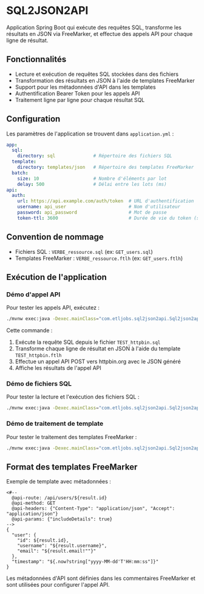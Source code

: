 # SQL2JSON2API

Application Spring Boot qui exécute des requêtes SQL, transforme les résultats en JSON via FreeMarker, et effectue des appels API pour chaque ligne de résultat.

## Fonctionnalités

- Lecture et exécution de requêtes SQL stockées dans des fichiers
- Transformation des résultats en JSON à l'aide de templates FreeMarker
- Support pour les métadonnées d'API dans les templates
- Authentification Bearer Token pour les appels API
- Traitement ligne par ligne pour chaque résultat SQL

## Configuration

Les paramètres de l'application se trouvent dans `application.yml` :

```yaml
app:
  sql:
    directory: sql              # Répertoire des fichiers SQL
  template:
    directory: templates/json   # Répertoire des templates FreeMarker
  batch:
    size: 10                    # Nombre d'éléments par lot
    delay: 500                  # Délai entre les lots (ms)
api:
  auth:
    url: https://api.example.com/auth/token  # URL d'authentification
    username: api_user                       # Nom d'utilisateur
    password: api_password                   # Mot de passe
    token-ttl: 3600                          # Durée de vie du token (secondes)
```

## Convention de nommage

- Fichiers SQL : `VERBE_ressource.sql` (ex: `GET_users.sql`)
- Templates FreeMarker : `VERBE_ressource.ftlh` (ex: `GET_users.ftlh`)

## Exécution de l'application

### Démo d'appel API

Pour tester les appels API, exécutez :

```bash
./mvnw exec:java -Dexec.mainClass="com.etljobs.sql2json2api.Sql2json2apiApplication" -Dspring.profiles.active=api-call-demo
```

Cette commande :
1. Exécute la requête SQL depuis le fichier `TEST_httpbin.sql`
2. Transforme chaque ligne de résultat en JSON à l'aide du template `TEST_httpbin.ftlh`
3. Effectue un appel API POST vers httpbin.org avec le JSON généré
4. Affiche les résultats de l'appel API

### Démo de fichiers SQL

Pour tester la lecture et l'exécution des fichiers SQL :

```bash
./mvnw exec:java -Dexec.mainClass="com.etljobs.sql2json2api.Sql2json2apiApplication" -Dspring.profiles.active=sql-file-demo
```

### Démo de traitement de template

Pour tester le traitement des templates FreeMarker :

```bash
./mvnw exec:java -Dexec.mainClass="com.etljobs.sql2json2api.Sql2json2apiApplication" -Dspring.profiles.active=template-processing-demo
```

## Format des templates FreeMarker

Exemple de template avec métadonnées :

```
<#--
  @api-route: /api/users/${result.id}
  @api-method: GET
  @api-headers: {"Content-Type": "application/json", "Accept": "application/json"}
  @api-params: {"includeDetails": true}
-->
{
  "user": {
    "id": ${result.id},
    "username": "${result.username}",
    "email": "${result.email!""}"
  },
  "timestamp": "${.now?string["yyyy-MM-dd'T'HH:mm:ss"]}"
}
```

Les métadonnées d'API sont définies dans les commentaires FreeMarker et sont utilisées pour configurer l'appel API.